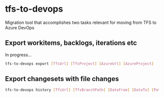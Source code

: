 # tfs-to-devops
Migration tool that accomplishes two tasks relevant for moving from TFS to Azure DevOps

## Export workitems, backlogs, iterations etc
In progress...
```bash
tfs-to-devops export [TfsUrl] [TfsProject] [AzureUrl] [AzureProject]  
```

## Export changesets with file changes
```bash
tfs-to-devops history [TfsUrl] [TfsBranchPath] [DateFrom] [DateTo] [Path]
```
